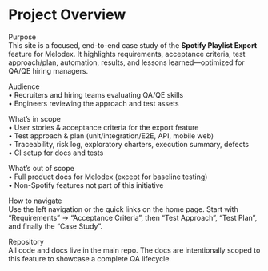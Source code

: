 # Project Overview

Purpose  
This site is a focused, end-to-end case study of the **Spotify Playlist Export** feature for Melodex. It highlights requirements, acceptance criteria, test approach/plan, automation, results, and lessons learned—optimized for QA/QE hiring managers.

Audience  
• Recruiters and hiring teams evaluating QA/QE skills  
• Engineers reviewing the approach and test assets

What’s in scope  
• User stories & acceptance criteria for the export feature  
• Test approach & plan (unit/integration/E2E, API, mobile web)  
• Traceability, risk log, exploratory charters, execution summary, defects  
• CI setup for docs and tests

What’s out of scope  
• Full product docs for Melodex (except for baseline testing)  
• Non-Spotify features not part of this initiative

How to navigate  
Use the left navigation or the quick links on the home page. Start with “Requirements” → “Acceptance Criteria”, then “Test Approach”, “Test Plan”, and finally the “Case Study”.

Repository  
All code and docs live in the main repo. The docs are intentionally scoped to this feature to showcase a complete QA lifecycle.